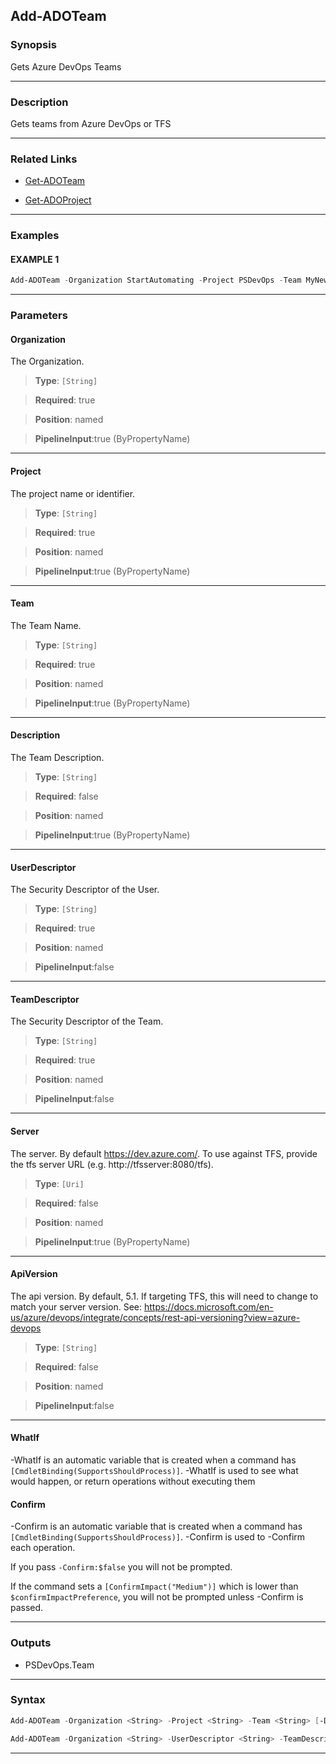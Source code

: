 Add-ADOTeam
-----------
### Synopsis
Gets Azure DevOps Teams

---
### Description

Gets teams from Azure DevOps or TFS

---
### Related Links
* [Get-ADOTeam](Get-ADOTeam.md)



* [Get-ADOProject](Get-ADOProject.md)



---
### Examples
#### EXAMPLE 1
```PowerShell
Add-ADOTeam -Organization StartAutomating -Project PSDevOps -Team MyNewTeam -WhatIf
```

---
### Parameters
#### **Organization**

The Organization.



> **Type**: ```[String]```

> **Required**: true

> **Position**: named

> **PipelineInput**:true (ByPropertyName)



---
#### **Project**

The project name or identifier.



> **Type**: ```[String]```

> **Required**: true

> **Position**: named

> **PipelineInput**:true (ByPropertyName)



---
#### **Team**

The Team Name.



> **Type**: ```[String]```

> **Required**: true

> **Position**: named

> **PipelineInput**:true (ByPropertyName)



---
#### **Description**

The Team Description.



> **Type**: ```[String]```

> **Required**: false

> **Position**: named

> **PipelineInput**:true (ByPropertyName)



---
#### **UserDescriptor**

The Security Descriptor of the User.



> **Type**: ```[String]```

> **Required**: true

> **Position**: named

> **PipelineInput**:false



---
#### **TeamDescriptor**

The Security Descriptor of the Team.



> **Type**: ```[String]```

> **Required**: true

> **Position**: named

> **PipelineInput**:false



---
#### **Server**

The server.  By default https://dev.azure.com/.
To use against TFS, provide the tfs server URL (e.g. http://tfsserver:8080/tfs).



> **Type**: ```[Uri]```

> **Required**: false

> **Position**: named

> **PipelineInput**:true (ByPropertyName)



---
#### **ApiVersion**

The api version.  By default, 5.1.
If targeting TFS, this will need to change to match your server version.
See: https://docs.microsoft.com/en-us/azure/devops/integrate/concepts/rest-api-versioning?view=azure-devops



> **Type**: ```[String]```

> **Required**: false

> **Position**: named

> **PipelineInput**:false



---
#### **WhatIf**
-WhatIf is an automatic variable that is created when a command has ```[CmdletBinding(SupportsShouldProcess)]```.
-WhatIf is used to see what would happen, or return operations without executing them
#### **Confirm**
-Confirm is an automatic variable that is created when a command has ```[CmdletBinding(SupportsShouldProcess)]```.
-Confirm is used to -Confirm each operation.
    
If you pass ```-Confirm:$false``` you will not be prompted.
    
    
If the command sets a ```[ConfirmImpact("Medium")]``` which is lower than ```$confirmImpactPreference```, you will not be prompted unless -Confirm is passed.

---
### Outputs
* PSDevOps.Team




---
### Syntax
```PowerShell
Add-ADOTeam -Organization <String> -Project <String> -Team <String> [-Description <String>] [-Server <Uri>] [-ApiVersion <String>] [-WhatIf] [-Confirm] [<CommonParameters>]
```
```PowerShell
Add-ADOTeam -Organization <String> -UserDescriptor <String> -TeamDescriptor <String> [-Server <Uri>] [-ApiVersion <String>] [-WhatIf] [-Confirm] [<CommonParameters>]
```
---
